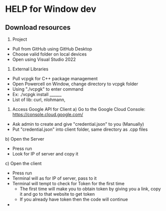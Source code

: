 # HELP for Window dev

## Download resources
1. Project
- Pull from GitHub using GitHub Desktop
- Choose valid folder on local devices
- Open using Visual Studio 2022
  
1. External Libraries
- Pull vcpgk for C++ package management
- Open Powercell on Window, change directory to vcpgk folder
- Using "./vcpgk" to enter command
- Ex: ./vcpgk install ______
- List of lib: curl, nlohmann, 
  
1. Access Google API for Client
a) Go to the Google Cloud Console: https://console.cloud.google.com/
- Ask admin to create and give "credential.json" to you (Manually)
- Put "credential.json" into client folder, same directory as .cpp files

b) Open the Server
- Press run
- Look for IP of server and copy it

c) Open the client
- Press run
- Terminal will as for IP of server, pass to it
- Terminal will tempt to check for Token for the first time
  + The first time will make you to obtain token by giving you a link, copy it and go to that website to get token
  + If you already have token then the code will continue
- 